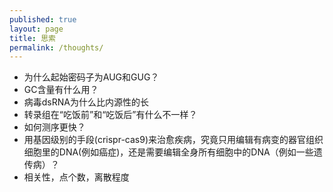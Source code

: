 ```yaml
---
published: true
layout: page
title: 思索
permalink: /thoughts/
---
```


- 为什么起始密码子为AUG和GUG？
- GC含量有什么用？
- 病毒dsRNA为什么比内源性的长
- 转录组在“吃饭前”和“吃饭后”有什么不一样？
- 如何测序更快？
- 用基因级别的手段(crispr-cas9)来治愈疾病，究竟只用编辑有病变的器官组织细胞里的DNA(例如癌症)，还是需要编辑全身所有细胞中的DNA（例如一些遗传病）？
- 相关性，点个数，离散程度
